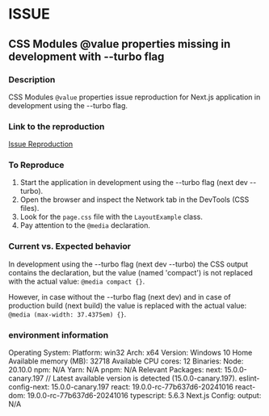 # ISSUE

## CSS Modules @value properties missing in development with --turbo flag

### Description

CSS Modules `@value` properties issue reproduction for Next.js application in development using the --turbo flag.

### Link to the reproduction

[Issue Reproduction](https://github.com/thevisioner/next-turbo-css-modules-value-issue-reproduction)

### To Reproduce

1. Start the application in development using the --turbo flag (next dev --turbo).
2. Open the browser and inspect the Network tab in the DevTools (CSS files).
3. Look for the `page.css` file with the `LayoutExample` class.
4. Pay attention to the `@media` declaration.

### Current vs. Expected behavior

In development using the --turbo flag (next dev --turbo) the CSS output contains the declaration, but the value (named 'compact') is not replaced with the actual value: `@media compact {}`.

However, in case without the --turbo flag (next dev) and in case of production build (next build) the value is replaced with the actual value: `@media (max-width: 37.4375em) {}`.

### environment information

Operating System:
Platform: win32
Arch: x64
Version: Windows 10 Home
Available memory (MB): 32718
Available CPU cores: 12
Binaries:
Node: 20.10.0
npm: N/A
Yarn: N/A
pnpm: N/A
Relevant Packages:
next: 15.0.0-canary.197 // Latest available version is detected (15.0.0-canary.197).
eslint-config-next: 15.0.0-canary.197
react: 19.0.0-rc-77b637d6-20241016
react-dom: 19.0.0-rc-77b637d6-20241016
typescript: 5.6.3
Next.js Config:
output: N/A
